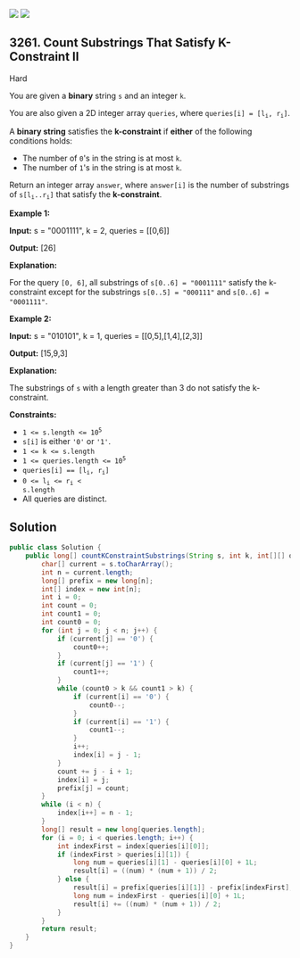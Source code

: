 [![](https://img.shields.io/github/stars/javadev/LeetCode-in-Java?label=Stars&style=flat-square)](https://github.com/javadev/LeetCode-in-Java)
[![](https://img.shields.io/github/forks/javadev/LeetCode-in-Java?label=Fork%20me%20on%20GitHub%20&style=flat-square)](https://github.com/javadev/LeetCode-in-Java/fork)

## 3261\. Count Substrings That Satisfy K-Constraint II

Hard

You are given a **binary** string `s` and an integer `k`.

You are also given a 2D integer array `queries`, where <code>queries[i] = [l<sub>i</sub>, r<sub>i</sub>]</code>.

A **binary string** satisfies the **k-constraint** if **either** of the following conditions holds:

*   The number of `0`'s in the string is at most `k`.
*   The number of `1`'s in the string is at most `k`.

Return an integer array `answer`, where `answer[i]` is the number of substrings of <code>s[l<sub>i</sub>..r<sub>i</sub>]</code> that satisfy the **k-constraint**.

**Example 1:**

**Input:** s = "0001111", k = 2, queries = \[\[0,6]]

**Output:** [26]

**Explanation:**

For the query `[0, 6]`, all substrings of `s[0..6] = "0001111"` satisfy the k-constraint except for the substrings `s[0..5] = "000111"` and `s[0..6] = "0001111"`.

**Example 2:**

**Input:** s = "010101", k = 1, queries = \[\[0,5],[1,4],[2,3]]

**Output:** [15,9,3]

**Explanation:**

The substrings of `s` with a length greater than 3 do not satisfy the k-constraint.

**Constraints:**

*   <code>1 <= s.length <= 10<sup>5</sup></code>
*   `s[i]` is either `'0'` or `'1'`.
*   `1 <= k <= s.length`
*   <code>1 <= queries.length <= 10<sup>5</sup></code>
*   <code>queries[i] == [l<sub>i</sub>, r<sub>i</sub>]</code>
*   <code>0 <= l<sub>i</sub> <= r<sub>i</sub> < s.length</code>
*   All queries are distinct.

## Solution

```java
public class Solution {
    public long[] countKConstraintSubstrings(String s, int k, int[][] queries) {
        char[] current = s.toCharArray();
        int n = current.length;
        long[] prefix = new long[n];
        int[] index = new int[n];
        int i = 0;
        int count = 0;
        int count1 = 0;
        int count0 = 0;
        for (int j = 0; j < n; j++) {
            if (current[j] == '0') {
                count0++;
            }
            if (current[j] == '1') {
                count1++;
            }
            while (count0 > k && count1 > k) {
                if (current[i] == '0') {
                    count0--;
                }
                if (current[i] == '1') {
                    count1--;
                }
                i++;
                index[i] = j - 1;
            }
            count += j - i + 1;
            index[i] = j;
            prefix[j] = count;
        }
        while (i < n) {
            index[i++] = n - 1;
        }
        long[] result = new long[queries.length];
        for (i = 0; i < queries.length; i++) {
            int indexFirst = index[queries[i][0]];
            if (indexFirst > queries[i][1]) {
                long num = queries[i][1] - queries[i][0] + 1L;
                result[i] = ((num) * (num + 1)) / 2;
            } else {
                result[i] = prefix[queries[i][1]] - prefix[indexFirst];
                long num = indexFirst - queries[i][0] + 1L;
                result[i] += ((num) * (num + 1)) / 2;
            }
        }
        return result;
    }
}
```